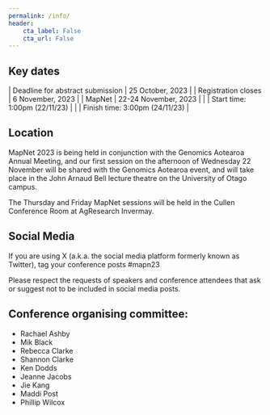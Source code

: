 ```yaml
---
permalink: /info/
header:
    cta_label: False
    cta_url: False
---
```


<span></span>

## Key dates

| Deadline for abstract submission | 25 October, 2023 |
| Registration closes | 6 November, 2023 |
| MapNet | 22-24 November, 2023 | 
|        | Start time: 1:00pm (22/11/23) | 
|        | Finish time: 3:00pm (24/11/23) |

## Location

MapNet 2023 is being held in conjunction with the Genomics Aotearoa Annual Meeting, and 
our first session on the afternoon of Wednesday 22 November will be shared with the 
Genomics Aotearoa event, and will take place in the John Arnaud Bell lecture theatre on the University of 
Otago campus.

The Thursday and Friday MapNet sessions will be held in the Cullen Conference Room at AgResearch Invermay.

## Social Media

If you are using X (a.k.a. the social media platform formerly known as Twitter), tag your conference posts #mapn23

Please respect the requests of speakers and conference attendees that ask or suggest not to be included in social media posts.

<!-- ## Travel -->

<!-- Wellington airport (WLG) is about 9 km to Victoria University. Taxis from the airport cost $40+ and take half an hour or so. There are also shared shuttle services which can drop you in the centre of town or at your accommodation for about $18–25, and take around an hour. The airport bus will take you to the center city, where you can transfer to a bus to VUW. -->


<!-- ## Accommodation -->

<!-- The best low cost and convenient accomodation option for MapNet 2019 is [Te Puni Village](https://www.mystudentvillage.com/nz/short-stays-newzealand/te-puni-village). Click on "Book now". Use the code MapNet2019 in the promo field after selecting the dates for your stay.-->


## Conference organising committee:
- Rachael Ashby
- Mik Black
- Rebecca Clarke
- Shannon Clarke
- Ken Dodds
- Jeanne Jacobs
- Jie Kang
- Maddi Post
- Phillip Wilcox


